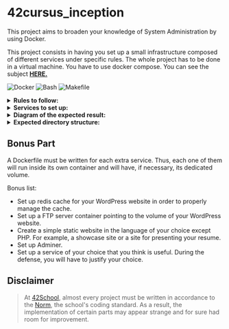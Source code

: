 # 42cursus_inception
This project aims to broaden your knowledge of System Administration by using Docker.

This project consists in having you set up a small infrastructure composed of different
services under specific rules. The whole project has to be done in a virtual machine. You
have to use docker compose. You can see the subject [**HERE.**](https://github.com/MGuardia10/42cursus/blob/main/subjects/en/inception_subject_en.pdf)

![Docker](https://img.shields.io/badge/Docker-a?style=for-the-badge&logo=docker&color=grey)
![Bash](https://img.shields.io/badge/Bash-a?style=for-the-badge&logo=GNUBash&color=grey)
![Makefile](https://img.shields.io/badge/Makefile-a?style=for-the-badge&logo=monster&logoColor=orange&color=grey)

<details>
  <summary><strong>Rules to follow:</strong></summary>
  <br>
  <ul>
    <li>Each Docker image must have the same name as its corresponding service.</li>
    <li>Each service has to run in a dedicated container.</li>
    <li>For performance matters, the containers must be built either from the penultimate stable version of <strong>Alpine</strong> or <strong>Debian</strong>.</li>
    <li>You also have to write your own <strong>Dockerfiles</strong>, one per service. The Dockerfiles must be called in your <strong>docker-compose.yml</strong> by your Makefile.</li>
    <li>It means you have to build yourself the Docker images of your project. It is then forbidden to pull ready-made Docker images, as well as using services such as <strong>DockerHub</strong> (Alpine/Debian being excluded from this rule).</li>
  </ul>
</details>

<details>
  <summary><strong>Services to set up:</strong></summary>
  <br>
  <ul>
    <li>A Docker container that contains <strong>NGINX</strong> with TLSv1.2 or TLSv1.3 only.</li>
    <li>A Docker container that contains <strong>WordPress + php-fpm</strong> (it must be installed and configured) only without nginx.</li>
    <li>A Docker container that contains <strong>MariaDB</strong> only without nginx.</li>
    <li>A volume that contains your <strong>WordPress database</strong>.</li>
    <li>A second volume that contains your <strong>WordPress website</strong> files.</li>
    <li>A <strong>docker-network</strong> that establishes the connection between your containers.</li>
  </ul>
</details>

<details>
  <summary><strong>Diagram of the expected result:</strong></summary>
  <br>
  <ul>
    <img width="566" alt="diagram of expected result" src="https://github.com/user-attachments/assets/72388c94-a7b8-4b0b-ac4b-bf4ff060bef0">
  </ul>
</details>

<details>
  <summary><strong>Expected directory structure:</strong></summary>
  <br>
  <ul>
    <img width="539" alt="Expected directory structure" src="https://github.com/user-attachments/assets/c4dabb84-23f6-4947-9650-9fe80375d747">
  </ul>
</details>

## Bonus Part
A Dockerfile must be written for each extra service. Thus, each one of them will run inside its own container and will have, if necessary, its dedicated volume.

Bonus list:
- Set up redis cache for your WordPress website in order to properly manage the
cache.
- Set up a FTP server container pointing to the volume of your WordPress website.
- Create a simple static website in the language of your choice except PHP. For example, a showcase site or a site for presenting your resume.
- Set up Adminer.
- Set up a service of your choice that you think is useful. During the defense, you will have to justify your choice.

<!--

## Installing and running the project:

> ℹ️ This project is done using [Codam MLX library](https://github.com/codam-coding-college/MLX42). If something MLX related is not working on your computer, make sure to check their documentation.

1- Clone this repository
	
	git clone https://github.com/MGuardia10/42cursus_cub3d.git
2- Navigate to the new directory and run `make`
	
	cd 42cursus_cub3d
   	make
3- Execute cub3D binary with a map of your choice, for example:

	./cub3d maps/valid/map6.cub

## Compiling the Program
The Inception program comes with a Makefile that includes the following rules:

- `all`: compiles the program.
- `re`: recompiles the program.
- `clean`: removes obj directory with objects files.
- `fclean`: removes obj directory with objects files and inception binary.

-->

## Disclaimer
> At [42School](https://en.wikipedia.org/wiki/42_(school)), almost every project must be written in accordance to the [Norm](https://github.com/MGuardia10/42cursus/blob/main/subjects/en/norm_en.pdf), the school's coding standard. As a result, the implementation of certain parts may appear strange and for sure had room for improvement.

